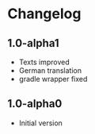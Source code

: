 # Changelog

## 1.0-alpha1
*   Texts improved
*   German translation
*   gradle wrapper fixed

## 1.0-alpha0
*   Initial version

